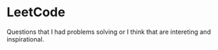 # LeetCode

Questions that I had problems solving or I think that are intereting and inspirational. 
